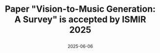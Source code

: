 ---
title: |
    Paper "Vision-to-Music Generation: A Survey" is accepted by ISMIR 2025
date: 2025-06-06 
---
